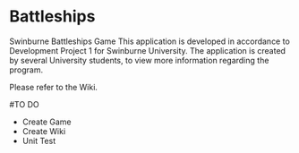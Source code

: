 # Battleships
Swinburne Battleships Game
This application is developed in accordance to Development Project 1 for Swinburne University. The application is created by several University students, to view more information regarding the program. 

Please refer to the Wiki.

#TO DO
-  Create Game
-  Create Wiki
-  Unit Test 
